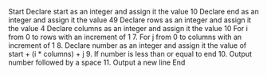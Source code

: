 Start
Declare start as an integer and assign it the value 10
Declare end as an integer and assign it the value 49
Declare rows as an integer and assign it the value 4
Declare columns as an integer and assign it the value 10
For i from 0 to rows with an increment of 1 7. For j from 0 to columns with an increment of 1 8. Declare number as an integer and assign it the value of start + (i * columns) + j 9. If number is less than or equal to end 10. Output number followed by a space 11. Output a new line
End 